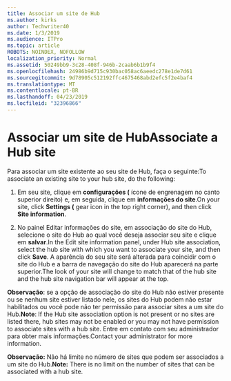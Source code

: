 ```yaml
---
title: Associar um site de Hub
ms.author: kirks
author: Techwriter40
ms.date: 1/3/2019
ms.audience: ITPro
ms.topic: article
ROBOTS: NOINDEX, NOFOLLOW
localization_priority: Normal
ms.assetid: 50249bb9-3c28-408f-946b-2caab6b1b9f4
ms.openlocfilehash: 24986b9d715c930bac058ac6aeedc278e1de7d61
ms.sourcegitcommit: 9d78905c512192ffc4675468abd2efc5f2e4baf4
ms.translationtype: MT
ms.contentlocale: pt-BR
ms.lasthandoff: 04/23/2019
ms.locfileid: "32396866"
---
```

# <a name="associate-a-hub-site"></a><span data-ttu-id="b386b-102">Associar um site de Hub</span><span class="sxs-lookup"><span data-stu-id="b386b-102">Associate a Hub site</span></span>

<span data-ttu-id="b386b-103">Para associar um site existente ao seu site de Hub, faça o seguinte:</span><span class="sxs-lookup"><span data-stu-id="b386b-103">To associate an existing site to your hub site, do the following:</span></span>
  
1. <span data-ttu-id="b386b-104">Em seu site, clique em **configurações (** ícone de engrenagem no canto superior direito) e, em seguida, clique em **informações do site**.</span><span class="sxs-lookup"><span data-stu-id="b386b-104">On your site, click **Settings (** gear icon in the top right corner), and then click **Site information**.</span></span> 
    
2. <span data-ttu-id="b386b-105">No painel Editar informações do site, em associação do site do Hub, selecione o site do Hub ao qual você deseja associar seu site e clique em **salvar**.</span><span class="sxs-lookup"><span data-stu-id="b386b-105">In the Edit site information panel, under Hub site association, select the hub site with which you want to associate your site, and then click **Save**.</span></span> <span data-ttu-id="b386b-106">A aparência do seu site será alterada para coincidir com o site do Hub e a barra de navegação do site do Hub aparecerá na parte superior.</span><span class="sxs-lookup"><span data-stu-id="b386b-106">The look of your site will change to match that of the hub site and the hub site navigation bar will appear at the top.</span></span> 
    
 <span data-ttu-id="b386b-107">**Observação**: se a opção de associação do site do Hub não estiver presente ou se nenhum site estiver listado nele, os sites do Hub podem não estar habilitados ou você pode não ter permissão para associar sites a um site do Hub.</span><span class="sxs-lookup"><span data-stu-id="b386b-107">**Note**: If the Hub site association option is not present or no sites are listed there, hub sites may not be enabled or you may not have permission to associate sites with a hub site.</span></span> <span data-ttu-id="b386b-108">Entre em contato com seu administrador para obter mais informações.</span><span class="sxs-lookup"><span data-stu-id="b386b-108">Contact your administrator for more information.</span></span> 
  
 <span data-ttu-id="b386b-109">**Observação:** Não há limite no número de sites que podem ser associados a um site do Hub.</span><span class="sxs-lookup"><span data-stu-id="b386b-109">**Note:** There is no limit on the number of sites that can be associated with a hub site.</span></span> 
  

